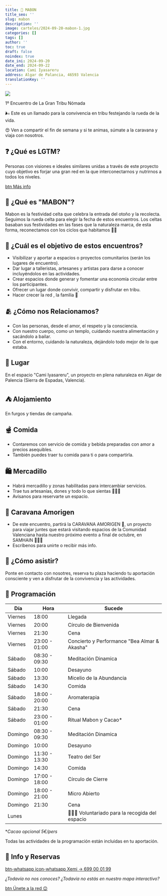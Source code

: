 ```yaml
---
title: 🍁 MABON
title_seo: ''
slug: mabon
description: ''
image: carteles/2024-09-20-mabon-1.jpg
categories: []
tags: []
author: ''
toc: true
draft: false
noindex: true
date_ini: 2024-09-20
date_end: 2024-09-22
location: Cami Iyasareru
address: Algar de Palancia, 46593 Valencia
translationKey: ''
---
```

![](carteles/2024-09-20-mabon-2.jpg)

1º Encuentro de La Gran Tribu Nómada

🌬️ Este es un llamado para la convivencia en tribu festejando la rueda de la vida.

😍 Ven a compartir el fin de semana y si te animas, súmate a la caravana y viaja con nosotros.

## ❓ ¿Qué es LGTM?

Personas con visiones e ideales similares unidas a través de este proyecto cuyo objetivo es forjar una gran red en la que interconectarnos y nutrirnos a todos los niveles.

[btn Más info](/#proyecto)

## 🍁 ¿Qué es "MABON"?

Mabon es la festividad celta que celebra la entrada del otoño y la recolecta. Seguimos la rueda celta para elegir la fecha de estos encuentros. Los celtas basaban sus festividades en las fases que la naturaleza marca, de esta forma, reconectamos con los ciclos que habitamos 🍃🍂

## 🎯 ¿Cuál es el objetivo de estos encuentros?

- ⁠Visibilizar y aportar a espacios o proyectos comunitarios (serán los lugares de encuentro).
- ⁠Dar lugar a talleristas, artesanes y artistas para darse a conocer incluyéndolos en las actividades.
- ⁠Crear espacios donde generar y fomentar una economía circular entre los participantes.
- ⁠Ofrecer un lugar donde convivir, compartir y disfrutar en tribu.
- ⁠Hacer crecer la red , la familia 🤍

## 🫂 ¿Cómo nos Relacionamos?

- Con las personas, desde el amor, el respeto y la consciencia.
- Con nuestro cuerpo, como un templo, cuidando nuestra alimentación y sacándolo a bailar.
- Con el entorno, cuidando la naturaleza, dejándolo todo mejor de lo que estaba.

## 📍 Lugar

En el espacio "Cami Iyasareru", un proyecto en plena naturaleza en Algar de Palencia (Sierra de Espadas, Valencia).

## ⛺ Alojamiento

En furgos y tiendas de campaña.

## 🫕 Comida

- Contaremos con servicio de comida y bebida preparadas con amor a precios asequibles.
- También puedes traer tu comida para ti o para compartirla.

## 🛍️ Mercadillo

- Habrá mercadillo y zonas habilitadas para intercambiar servicios. 
- Trae tus artesanías, dones y todo lo que sientas 🙏🏽🤍
- Avísanos para reservarte un espacio.

## 🚐 Caravana Amorigen

- De este encuentro, partirá la CARAVANA AMORIGEN 🚐, un proyecto para viajar juntes que estará visitando espacios de la Comunidad Valenciana hasta nuestro próximo evento a final de octubre, en SAMHAIN 🧙🏼‍♀️
- Escríbenos para unirte o recibir más info.

## 📝 ¿Cómo asistir?

Ponte en contacto con nosotres, reserva tu plaza haciendo tu aportación consciente y ven a disfrutar de la convivencia y las actividades.

## 📅 Programación

| Día     | Hora          | Sucede                                       |
| ------- | ------------- | -------------------------------------------- |
| Viernes | 18:00         | Llegada                                      |
| Viernes | 20:00         | Círculo de Bienvenida                        |
| Viernes | 21:30         | Cena                                         |
| Viernes | 23:00 - 01:00 | Concierto y Performance "Bea Almar & Akasha" |
| Sábado  | 08:30 - 09:30 | Meditación Dinamica                          |
| Sábado  | 10:00         | Desayuno                                     |
| Sábado  | 13:30         | Micelio de la Abundancia                     |
| Sábado  | 14:30         | Comida                                       |
| Sábado  | 18:00 - 20:00 | Aromaterapia                                 |
| Sábado  | 21:30         | Cena                                         |
| Sábado  | 23:00 - 01:00 | Ritual Mabon y Cacao*                        |
| Domingo | 08:30 - 09:30 | Meditación Dinamica                          |
| Domingo | 10:00         | Desayuno                                     |
| Domingo | 11:30 - 13:30 | Teatro del Ser                               |
| Domingo | 14:30         | Comida                                       |
| Domingo | 17:00 - 18:00 | Círculo de Cierre                            |
| Domingo | 18:00 - 21:00 | Micro Abierto                                |
| Domingo | 21:30         | Cena                                         |
| Lunes   |               | 👨🏼‍🌾 Voluntariado para la recogida del espacio |

**Cacao opcional 5€/pers*

Todas las actividades de la programación están incluidas en tu aportación.

## 📲 Info y Reservas

[btn-whatsapp icon-whatsapp Xemi → 699 00 01 99](https://wa.me/34699000199)

*¿Todavía no nos conoces? ¿Todavía no estás en nuestro mapa interactivo?*

[btn Únete a la red 😉](/#como-entrar)